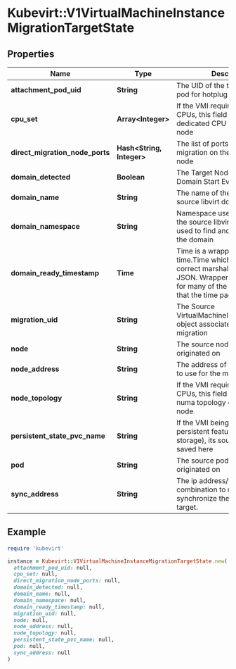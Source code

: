# Kubevirt::V1VirtualMachineInstanceMigrationTargetState

## Properties

| Name | Type | Description | Notes |
| ---- | ---- | ----------- | ----- |
| **attachment_pod_uid** | **String** | The UID of the target attachment pod for hotplug volumes | [optional] |
| **cpu_set** | **Array&lt;Integer&gt;** | If the VMI requires dedicated CPUs, this field will hold the dedicated CPU set on the target node | [optional] |
| **direct_migration_node_ports** | **Hash&lt;String, Integer&gt;** | The list of ports opened for live migration on the destination node | [optional] |
| **domain_detected** | **Boolean** | The Target Node has seen the Domain Start Event | [optional] |
| **domain_name** | **String** | The name of the domain on the source libvirt domain | [optional] |
| **domain_namespace** | **String** | Namespace used in the name of the source libvirt domain. Can be used to find and modify paths in the domain | [optional] |
| **domain_ready_timestamp** | **Time** | Time is a wrapper around time.Time which supports correct marshaling to YAML and JSON.  Wrappers are provided for many of the factory methods that the time package offers. | [optional] |
| **migration_uid** | **String** | The Source VirtualMachineInstanceMigration object associated with this migration | [optional] |
| **node** | **String** | The source node that the VMI originated on | [optional] |
| **node_address** | **String** | The address of the target node to use for the migration | [optional] |
| **node_topology** | **String** | If the VMI requires dedicated CPUs, this field will hold the numa topology on the target node | [optional] |
| **persistent_state_pvc_name** | **String** | If the VMI being migrated uses persistent features (backend-storage), its source PVC name is saved here | [optional] |
| **pod** | **String** | The source pod that the VMI is originated on | [optional] |
| **sync_address** | **String** | The ip address/fqdn:port combination to use to synchronize the VMI with the target. | [optional] |

## Example

```ruby
require 'kubevirt'

instance = Kubevirt::V1VirtualMachineInstanceMigrationTargetState.new(
  attachment_pod_uid: null,
  cpu_set: null,
  direct_migration_node_ports: null,
  domain_detected: null,
  domain_name: null,
  domain_namespace: null,
  domain_ready_timestamp: null,
  migration_uid: null,
  node: null,
  node_address: null,
  node_topology: null,
  persistent_state_pvc_name: null,
  pod: null,
  sync_address: null
)
```

